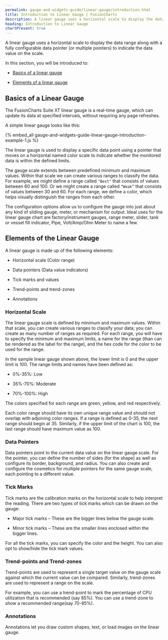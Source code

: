 ```yaml
---
permalink: gauge-and-widgets-guide/linear-gauge/introduction.html
title: Introduction to Linear Gauge | FusionCharts
description: A linear gauge uses a horizontal scale to display the data range. This section talks about basics of a linear gauge and its elements
heading: Introduction to Linear Gauge
chartPresent: true
---
```


A linear gauge uses a horizontal scale to display the data range along with a fully configurable data pointer (or multiple pointers) to indicate the data value on the scale.

In this section, you will be introduced to:

* <a href="/gauge-and-widgets-guide/linear-gauge/introduction#basics-of-a-linear-gauge" class="smoth-scroll">Basics of a linear gauge</a>

* <a href="/gauge-and-widgets-guide/linear-gauge/introduction#elements-of-the-linear-gauge" class="smoth-scroll">Elements of a linear gauge</a>

## Basics of a Linear Gauge

The FusionCharts Suite XT linear gauge is a real-time gauge, which can update its data at specified intervals, without requiring any page refreshes.

A simple linear gauge looks like this:

{% embed_all gauge-and-widgets-guide-linear-gauge-introduction-example-1.js %}

The linear gauge is used to display a specific data point using a pointer that moves on a horizontal named color scale to indicate whether the monitored data is within the defined limits.

The gauge scale extends between predefined minimum and maximum values. Within that scale we can create various ranges to classify the data. For example, we might define a range called `"Best"` that consists of values between 60 and 100. Or we might create a range called `“Weak”` that consists of values between 30 and 60. For each range, we define a color, which helps visually distinguish the ranges from each other.

The configuration options allow us to configure the gauge into just about any kind of sliding gauge, meter, or mechanism for output. Ideal uses for the linear gauge chart are factory/instrument gauges, range meter, slider, tank or vessel fill indicator, Pipe, Volt/Amp/Ohm Meter to name a few.

## Elements of the Linear Gauge

A linear gauge is made up of the following elements:

* Horizontal scale (Color range)

* Data pointers (Data value indicators)

* Tick marks and values

* Trend-points and trend-zones

* Annotations

### Horizontal Scale

The linear gauge scale is defined by minimum and maximum values. Within that scale, you can create various ranges to classify your data; you can create as many number of ranges as required. For each range, you will have to specify the minimum and maximum limits, a name for the range (than can be rendered as the label for the range), and the hex code for the color to be used for the range.

In the sample linear gauge shown above, the lower limit is 0 and the upper limit is 100. The range limits and names have been defined as:

* 0%-35%: Low

* 35%-70%: Moderate

* 70%-100%: High

The colors specified for each range are green, yellow, and red respectively.

<p class="text-warning">Each color range should have its own unique range value and should not overlap with adjoining color ranges. If a range is defined as 0-35, the next range should begin at 35. Similarly, if the upper limit of the chart is 100, the last range should have maximum value as 100.</p>

### Data Pointers

Data pointers point to the current data value on the linear gauge scale. For the pointer, you can define the number of sides (for the shape) as well as configure its border, background, and radius. You can also create and configure the cosmetics for multiple pointers for the same gauge scale, each pointing to a different value.

### Tick Marks

Tick marks are the calibration marks on the horizontal scale to help interpret the reading. There are two types of tick marks which can be drawn on the gauge:

* Major tick marks – These are the bigger lines below the gauge scale.

* Minor tick marks – These are the smaller lines enclosed within the bigger lines.

For all the tick marks, you can specify the color and the height. You can also opt to show/hide the tick mark values.

### Trend-points and Trend-zones

Trend-points are used to represent a single target value on the gauge scale against which the current value can be compared. Similarly, trend-zones are used to represent a range on the scale.

For example, you can use a trend-point to mark the percentage of CPU utilization that is recommended (say 85%). You can use a trend-zone to show a recommended range(say 70-85%).

### Annotations

Annotations let you draw custom shapes, text, or load images on the linear gauge.